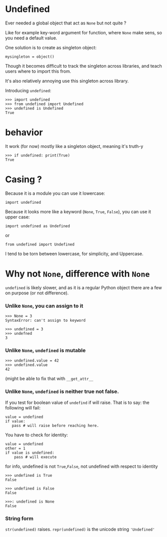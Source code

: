 # Undefined

Ever needed a global object that act as `None` but not quite ?

Like for example key-word argument for function, where `None` make sens, so you need a default value.

One solution is to create as singleton object:

```
mysingleton = object()
```

Though it becomes difficult to track the singleton across libraries,
and teach users where to import this from. 

It's also relatively annoying use this singleton across library. 


Introducing `undefined`:

```
>>> import undefined
>>> from undefined import Undefined
>>> undefined is Undefined
True
```


# behavior

It work (for now) mostly like a singleton object, meaning it's truth-y

```
>>> if undefined: print(True)
True
```

# Casing ?

Because it is a module you can use it lowercase:

```
import undefined
```

Because it looks more like a keyword (`None`, `True`, `False`), you can use it upper case:

```
import undefined as Undefined
```

or

```
from undefined import Undefined
```

I tend to be torn between lowercase, for simplicity, and Uppercase.


# Why not `None`, difference with `None`

`undefined` is likely slower, and as it is a regular Python object there are a few  on purpose (or not difference).

### Unlike `None`, you can assign to it

```
>>> None = 3 
SyntaxError: can't assign to keyword
```

```
>>> undefined = 3
>>> undefned
3
```

### Unlike `None`, `undefined` is mutable

```
>>> undefined.value = 42
>>> undefined.value
42
```

(might be able to fix that with `__get_attr__`

### Unlike `None`, `undefined` is neither true not false.

If you test for boolean value of `undefind` if will raise. 
That is to say: the following will fail:

```
value = undefined
if value:
   pass # will raise before reaching here.
```

You have to check for identity:

```
value = undefined
other = 1
if value is undefined:
    pass # will execute
```

for info, undefined is not `True`,`False`, not undefined with respect to identity

```
>>> undefined is True
False

>>> undefined is False
False

>>>: undefined is None
False
```

### String form

`str(undefined)` raises. `repr(undefined)` is the unicode string `'Undefined'`
